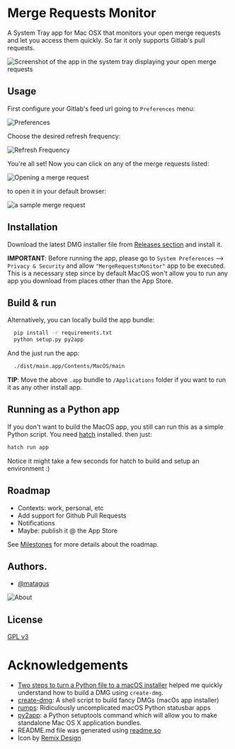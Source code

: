 # Merge Requests Monitor

A System Tray app for Mac OSX that monitors your open merge requests and let you access them quickly. So far it only supports Gitlab's pull requests.

![Screenshot of the app in the system tray displaying your open merge requests](https://raw.githubusercontent.com/matagus/merge-requests-monitor/main/screenshots/app1.png)

## Usage

First configure your Gitlab's feed url going to `Preferences` menu:

![Preferences](https://raw.githubusercontent.com/matagus/merge-requests-monitor/main/screenshots/preferences.png)

Choose the desired refresh frequency:

![Refresh Frequency](https://raw.githubusercontent.com/matagus/merge-requests-monitor/main/screenshots/refresh-frequency.png)

You're all set! Now you can click on any of the merge requests listed:

![Opening a merge request](https://raw.githubusercontent.com/matagus/merge-requests-monitor/main/screenshots/merge-request-open.png)

to open it in your default browser:

![a sample merge request](https://raw.githubusercontent.com/matagus/merge-requests-monitor/main/screenshots/merge-request-gitlab.png)


## Installation

Download the latest DMG installer file from [Releases section](https://github.com/matagus/merge-requests-monitor/releases) and install it.

**IMPORTANT**: Before running the app, please go to `System Preferences` --> `Privacy & Security` and allow
`"MergeRequestsMonitor"` app to be executed. This is a necessary step since by default MacOS won't allow you to run any
app you download from places other than the App Store.

## Build & run

Alternatively, you can locally build the app bundle:

```bash
  pip install -r requirements.txt
  python setup.py py2app
```

And the just run the app:

```bash
  ./dist/main.app/Contents/MacOS/main
```

**TIP**: Move the above `.app` bundle to `/Applications` folder if you want to run it as any other install app.

## Running as a Python app

If you don't want to build the MacOS app, you still can run this as a simple Python script. You need
[hatch](https://hatch.pypa.io/latest/install/) installed. then just:

```bash
hatch run app
```

Notice it might take a few seconds for hatch to build and setup an environment :)


## Roadmap

- Contexts: work, personal, etc
- Add support for Github Pull Requests
- Notifications
- Maybe: publish it @ the App Store

See [Milestones](https://github.com/matagus/merge-requests-monitor/milestones) for more details about the roadmap.

## Authors.

- [@matagus](https://www.github.com/matagus)

![About](https://raw.githubusercontent.com/matagus/merge-requests-monitor/main/screenshots/about.png)


## License

[GPL v3](https://choosealicense.com/licenses/gpl-3.0/)


Acknowledgements
================

 - [Two steps to turn a Python file to a macOS installer](https://gist.github.com/Kvnbbg/84871ae4d642c2dd896e0423471b1b52) helped me quickly understand how to build a DMG using `create-dmg`.
 - [create-dmg](https://github.com/create-dmg/create-dmg): A shell script to build fancy DMGs (macOs app installer)
 - [rumps](https://github.com/jaredks/rumps): Ridiculously uncomplicated macOS Python statusbar apps
 - [py2app](https://github.com/ronaldoussoren/py2app): a Python setuptools command which will allow you to make standalone Mac OS X application bundles.
 - README.md file was generated using [readme.so](https://readme.so/editor)
 - Icon by [Remix Design](https://github.com/Remix-Design/RemixIcon)
